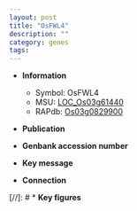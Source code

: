 ```yaml
---
layout: post
title: "OsFWL4"
description: ""
category: genes
tags: 
---
```


* **Information**  
    + Symbol: OsFWL4  
    + MSU: [LOC_Os03g61440](http://rice.uga.edu/cgi-bin/ORF_infopage.cgi?orf=LOC_Os03g61440)  
    + RAPdb: [Os03g0829900](http://rapdb.dna.affrc.go.jp/viewer/gbrowse_details/irgsp1?name=Os03g0829900)  

* **Publication**  

* **Genbank accession number**  

* **Key message**  

* **Connection**  

[//]: # * **Key figures**  


